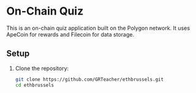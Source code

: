 # On-Chain Quiz

This is an on-chain quiz application built on the Polygon network. It uses ApeCoin for rewards and Filecoin for data storage.

## Setup

1. Clone the repository:
   ```bash
   git clone https://github.com/GRTeacher/ethbrussels.git
   cd ethbrussels
